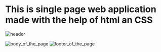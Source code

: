 # This is single page web application made with the help of html an CSS
![header](https://github.com/Riyaz9399/Amazon_frontPage/assets/136844493/d6e7ba39-4f5c-4fc8-b019-4da427936f91)

![body_of_the_page](https://github.com/Riyaz9399/Amazon_frontPage/assets/136844493/a4c2e185-f8da-44cb-8257-e31aaec4e164)
![footer_of_the_page](https://github.com/Riyaz9399/Amazon_frontPage/assets/136844493/35cd202f-9f8a-4a28-bdc8-445eb710ac5c)
